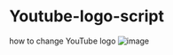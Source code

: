 # Youtube-logo-script
how to change YouTube logo
![image](https://user-images.githubusercontent.com/95697074/147388907-bc7abe5c-3f61-477e-81c8-a4b3792a2d06.png)

